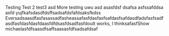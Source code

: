 Testing
Test 2
test3
asd
More testing uwu
asd
asasfdsf
dsafsa
asfssafddsa
asfd
yujfkafsdasdfdsffsadsafdsfafdsaksfkdss
EversadsaasdfasfasassadfasheassafasfdasfasfsafdasfsafdasdfadsfasfsadfasdfasfdasfdasfdaasfdfdsasfdsadfasfdouIt works, I thinksafasfShow michaelasfdfsaasdfsaffsaasasfdfsadsafdsaf